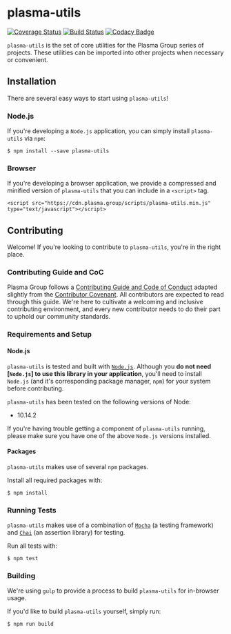 # plasma-utils
[![Coverage Status](https://coveralls.io/repos/github/plasma-group/plasma-utils/badge.svg?branch=master)](https://coveralls.io/github/plasma-group/plasma-utils?branch=master) [![Build Status](https://travis-ci.org/plasma-group/plasma-utils.svg?branch=master)](https://travis-ci.org/plasma-group/plasma-utils) [![Codacy Badge](https://api.codacy.com/project/badge/Grade/deb13b3afcc44244ad3faa8b9be39585)](https://www.codacy.com/app/kfichter/plasma-utils?utm_source=github.com&amp;utm_medium=referral&amp;utm_content=plasma-group/plasma-utils&amp;utm_campaign=Badge_Grade)

`plasma-utils` is the set of core utilities for the Plasma Group series of projects. These utilities can be imported into other projects when necessary or convenient.

## Installation
There are several easy ways to start using `plasma-utils`! 

### Node.js
If you're developing a `Node.js` application, you can simply install `plasma-utils` via `npm`:

```
$ npm install --save plasma-utils
```

### Browser
If you're developing a browser application, we provide a compressed and minified version of `plasma-utils` that you can include in a `<script>` tag.

```
<script src="https://cdn.plasma.group/scripts/plasma-utils.min.js" type="text/javascript"></script>
```

## Contributing
Welcome! If you're looking to contribute to `plasma-utils`, you're in the right place.

### Contributing Guide and CoC
Plasma Group follows a [Contributing Guide and Code of Conduct](https://github.com/plasma-group/plasma-utils/blob/master/.github/CONTRIBUTING.md) adapted slightly from the [Contributor Covenant](https://www.contributor-covenant.org/version/1/4/code-of-conduct.html). All contributors are expected to read through this guide. We're here to cultivate a welcoming and inclusive contributing environment, and every new contributor needs to do their part to uphold our community standards.

### Requirements and Setup
#### Node.js
`plasma-utils` is tested and built with [`Node.js`](https://nodejs.org/en/). Although you **do not need [`Node.js`] to use this library in your application**, you'll need to install `Node.js` (and it's corresponding package manager, `npm`) for your system before contributing.

`plasma-utils` has been tested on the following versions of Node:

- 10.14.2

If you're having trouble getting a component of `plasma-utils` running, please make sure you have one of the above `Node.js` versions installed.

#### Packages
`plasma-utils` makes use of several `npm` packages.

Install all required packages with:

```
$ npm install
```

### Running Tests
`plasma-utils` makes use of a combination of [`Mocha`](https://mochajs.org/) (a testing framework) and [`Chai`](https://www.chaijs.com/) (an assertion library) for testing.

Run all tests with:

```
$ npm test
```

### Building
We're using `gulp` to provide a process to build `plasma-utils` for in-browser usage.

If you'd like to build `plasma-utils` yourself, simply run:

```
$ npm run build
```
